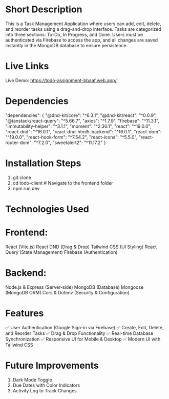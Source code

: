 # Short Description

This is a Task Management Application where users can add, edit, delete, and reorder tasks using a drag-and-drop interface. Tasks are categorized into three sections: To-Do, In Progress, and Done. Users must be authenticated via Firebase to access the app, and all changes are saved instantly in the MongoDB database to ensure persistence.


# Live Links
Live Demo: https://todo-assignment-bbaaf.web.app/

# Dependencies

"dependencies": {
  "@dnd-kit/core": "^6.3.1",
  "@dnd-kit/react": "^0.0.9",
  "@tanstack/react-query": "^5.66.7",
  "axios": "^1.7.9",
  "firebase": "^11.3.1",
  "immutability-helper": "^3.1.1",
  "moment": "^2.30.1",
  "react": "^19.0.0",
  "react-dnd": "^16.0.1",
  "react-dnd-html5-backend": "^16.0.1",
  "react-dom": "^19.0.0",
  "react-hook-form": "^7.54.2",
  "react-icons": "^5.5.0",
  "react-router-dom": "^7.2.0",
  "sweetalert2": "^11.17.2"
}

#  Installation Steps

1. git clone <repo-link>
2. cd todo-client  # Navigate to the frontend folder
3. npm run dev

# Technologies Used

# Frontend:

React (Vite.js)
React DND (Drag & Drop)
Tailwind CSS (UI Styling)
React Query (State Management)
Firebase (Authentication)

# Backend:

Node.js & Express (Server-side)
MongoDB (Database)
Mongoose (MongoDB ORM)
Cors & Dotenv (Security & Configuration)

# Features

✅ User Authentication (Google Sign-in via Firebase)
✅ Create, Edit, Delete, and Reorder Tasks
✅ Drag & Drop Functionality
✅ Real-time Database Synchronization
✅ Responsive UI for Mobile & Desktop
✅ Modern UI with Tailwind CSS

# Future Improvements

1. Dark Mode Toggle
2. Due Dates with Color Indicators
3. Activity Log to Track Changes